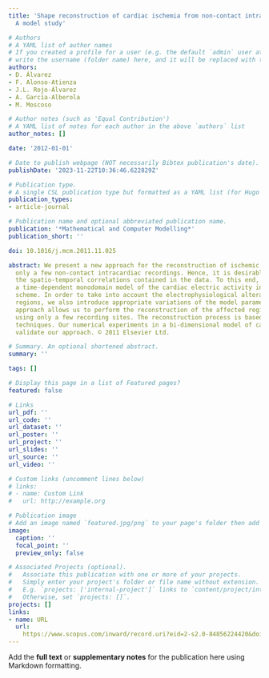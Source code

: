 ```yaml
---
title: 'Shape reconstruction of cardiac ischemia from non-contact intracardiac recordings:
  A model study'

# Authors
# A YAML list of author names
# If you created a profile for a user (e.g. the default `admin` user at `content/authors/admin/`), 
# write the username (folder name) here, and it will be replaced with their full name and linked to their profile.
authors:
- D. Álvarez
- F. Alonso-Atienza
- J.L. Rojo-Álvarez
- A. García-Alberola
- M. Moscoso

# Author notes (such as 'Equal Contribution')
# A YAML list of notes for each author in the above `authors` list
author_notes: []

date: '2012-01-01'

# Date to publish webpage (NOT necessarily Bibtex publication's date).
publishDate: '2023-11-22T10:36:46.622829Z'

# Publication type.
# A single CSL publication type but formatted as a YAML list (for Hugo requirements).
publication_types:
- article-journal

# Publication name and optional abbreviated publication name.
publication: '*Mathematical and Computer Modelling*'
publication_short: ''

doi: 10.1016/j.mcm.2011.11.025

abstract: We present a new approach for the reconstruction of ischemic regions from
  only a few non-contact intracardiac recordings. Hence, it is desirable to exploit
  the spatio-temporal correlations contained in the data. To this end, we incorporate
  a time-dependent monodomain model of the cardiac electric activity into the inversion
  scheme. In order to take into account the electrophysiological alterations of ischemic
  regions, we also introduce appropriate variations of the model parameters. This
  approach allows us to perform the reconstruction of the affected regions successfully
  using only a few recording sites. The reconstruction process is based on level set
  techniques. Our numerical experiments in a bi-dimensional model of cardiac tissue
  validate our approach. © 2011 Elsevier Ltd.

# Summary. An optional shortened abstract.
summary: ''

tags: []

# Display this page in a list of Featured pages?
featured: false

# Links
url_pdf: ''
url_code: ''
url_dataset: ''
url_poster: ''
url_project: ''
url_slides: ''
url_source: ''
url_video: ''

# Custom links (uncomment lines below)
# links:
# - name: Custom Link
#   url: http://example.org

# Publication image
# Add an image named `featured.jpg/png` to your page's folder then add a caption below.
image:
  caption: ''
  focal_point: ''
  preview_only: false

# Associated Projects (optional).
#   Associate this publication with one or more of your projects.
#   Simply enter your project's folder or file name without extension.
#   E.g. `projects: ['internal-project']` links to `content/project/internal-project/index.md`.
#   Otherwise, set `projects: []`.
projects: []
links:
- name: URL
  url: 
    https://www.scopus.com/inward/record.uri?eid=2-s2.0-84856224420&doi=10.1016%2fj.mcm.2011.11.025&partnerID=40&md5=f67a55c30efcf1cb243558691d953ab7
---
```


Add the **full text** or **supplementary notes** for the publication here using Markdown formatting.
